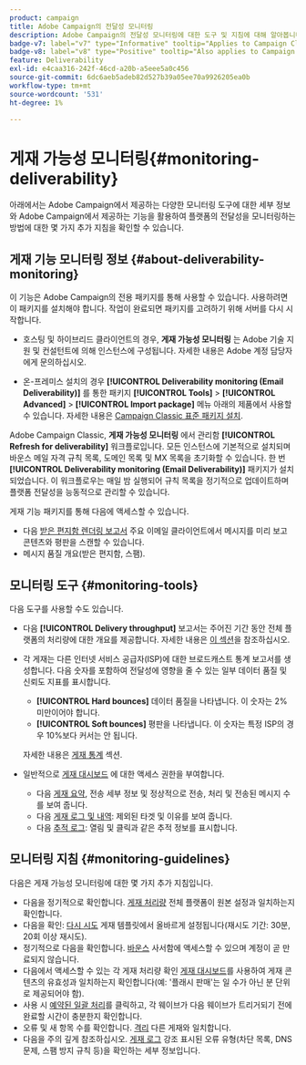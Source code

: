 ```yaml
---
product: campaign
title: Adobe Campaign의 전달성 모니터링
description: Adobe Campaign의 전달성 모니터링에 대한 도구 및 지침에 대해 알아봅니다
badge-v7: label="v7" type="Informative" tooltip="Applies to Campaign Classic v7"
badge-v8: label="v8" type="Positive" tooltip="Also applies to Campaign v8"
feature: Deliverability
exl-id: e4caa316-242f-46cd-a20b-a5eee5a0c456
source-git-commit: 6dc6aeb5adeb82d527b39a05ee70a9926205ea0b
workflow-type: tm+mt
source-wordcount: '531'
ht-degree: 1%

---
```


# 게재 가능성 모니터링{#monitoring-deliverability}



아래에서는 Adobe Campaign에서 제공하는 다양한 모니터링 도구에 대한 세부 정보와 Adobe Campaign에서 제공하는 기능을 활용하여 플랫폼의 전달성을 모니터링하는 방법에 대한 몇 가지 추가 지침을 확인할 수 있습니다.

## 게재 기능 모니터링 정보 {#about-deliverability-monitoring}

이 기능은 Adobe Campaign의 전용 패키지를 통해 사용할 수 있습니다. 사용하려면 이 패키지를 설치해야 합니다. 작업이 완료되면 패키지를 고려하기 위해 서버를 다시 시작합니다.
* 호스팅 및 하이브리드 클라이언트의 경우, **게재 가능성 모니터링** 는 Adobe 기술 지원 및 컨설턴트에 의해 인스턴스에 구성됩니다. 자세한 내용은 Adobe 계정 담당자에게 문의하십시오.

* 온-프레미스 설치의 경우 **[!UICONTROL Deliverability monitoring (Email Deliverability)]** 를 통한 패키지 **[!UICONTROL Tools]** > **[!UICONTROL Advanced]** > **[!UICONTROL Import package]** 메뉴 아래의 제품에서 사용할 수 있습니다. 자세한 내용은 [Campaign Classic 표준 패키지 설치](../../installation/using/installing-campaign-standard-packages.md).

Adobe Campaign Classic, **게재 가능성 모니터링** 에서 관리함 **[!UICONTROL Refresh for deliverability]** 워크플로입니다. 모든 인스턴스에 기본적으로 설치되며 바운스 메일 자격 규칙 목록, 도메인 목록 및 MX 목록을 초기화할 수 있습니다. 한 번 **[!UICONTROL Deliverability monitoring (Email Deliverability)]** 패키지가 설치되었습니다. 이 워크플로우는 매일 밤 실행되어 규칙 목록을 정기적으로 업데이트하며 플랫폼 전달성을 능동적으로 관리할 수 있습니다.

게재 기능 패키지를 통해 다음에 액세스할 수 있습니다.

* 다음 [받은 편지함 렌더링 보고서](inbox-rendering.md) 주요 이메일 클라이언트에서 메시지를 미리 보고 콘텐츠와 평판을 스캔할 수 있습니다.
* 메시지 품질 개요(받은 편지함, 스팸).

## 모니터링 도구 {#monitoring-tools}

다음 도구를 사용할 수도 있습니다.

* 다음 **[!UICONTROL Delivery throughput]** 보고서는 주어진 기간 동안 전체 플랫폼의 처리량에 대한 개요를 제공합니다. 자세한 내용은 [이 섹션](../../reporting/using/global-reports.md#delivery-throughput)을 참조하십시오.
* 각 게재는 다른 인터넷 서비스 공급자(ISP)에 대한 브로드캐스트 통계 보고서를 생성합니다. 다음 숫자를 포함하여 전달성에 영향을 줄 수 있는 일부 데이터 품질 및 신뢰도 지표를 표시합니다.
   * **[!UICONTROL Hard bounces]** 데이터 품질을 나타냅니다. 이 숫자는 2% 미만이어야 합니다.
   * **[!UICONTROL Soft bounces]** 평판을 나타냅니다. 이 숫자는 특정 ISP의 경우 10%보다 커서는 안 됩니다.

   자세한 내용은 [게재 통계](../../reporting/using/global-reports.md#delivery-statistics) 섹션.
* 일반적으로 [게재 대시보드](about-delivery-monitoring.md) 에 대한 액세스 권한을 부여합니다.
   * 다음 [게재 요약](delivery-dashboard.md#delivery-summary), 전송 세부 정보 및 정상적으로 전송, 처리 및 전송된 메시지 수를 보여 줍니다.
   * 다음 [게재 로그 및 내역](delivery-dashboard.md#delivery-logs-and-history): 제외된 타겟 및 이유를 보여 줍니다.
   * 다음 [추적 로그](delivery-dashboard.md#tracking-logs): 열림 및 클릭과 같은 추적 정보를 표시합니다.

## 모니터링 지침 {#monitoring-guidelines}

다음은 게재 가능성 모니터링에 대한 몇 가지 추가 지침입니다.

* 다음을 정기적으로 확인합니다. [게재 처리량](../../reporting/using/global-reports.md#delivery-throughput) 전체 플랫폼이 원본 설정과 일치하는지 확인합니다.
* 다음을 확인: [다시 시도](understanding-delivery-failures.md#retries-after-a-delivery-temporary-failure) 게재 템플릿에서 올바르게 설정됩니다(재시도 기간: 30분, 20회 이상 재시도).
* 정기적으로 다음을 확인합니다. [바운스](understanding-delivery-failures.md#bounce-mail-management) 사서함에 액세스할 수 있으며 계정이 곧 만료되지 않습니다.
* 다음에서 액세스할 수 있는 각 게재 처리량 확인 [게재 대시보드](delivery-dashboard.md)를 사용하여 게재 콘텐츠의 유효성과 일치하는지 확인합니다(예: &#39;플래시 판매&#39;는 일 수가 아닌 분 단위로 제공되어야 함).
* 사용 시 [예약된 일괄 처리](steps-sending-the-delivery.md#sending-using-multiple-waves)를 클릭하고, 각 웨이브가 다음 웨이브가 트리거되기 전에 완료할 시간이 충분한지 확인합니다.
* 오류 및 새 항목 수를 확인합니다. [격리](understanding-quarantine-management.md) 다른 게재와 일치합니다.
* 다음을 주의 깊게 참조하십시오. [게재 로그](delivery-dashboard.md#delivery-logs-and-history) 강조 표시된 오류 유형(차단 목록, DNS 문제, 스팸 방지 규칙 등)을 확인하는 세부 정보입니다.
